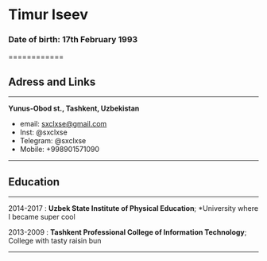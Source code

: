 # Timur Iseev
### Date of birth: 17th February 1993
============
## Adress and Links

-------------------     ----------------------------
**Yunus-Obod st., Tashkent,  Uzbekistan**                 
* email: sxclxse@gmail.com 
* Inst: @sxclxse 
* Telegram: @sxclxse
* Mobile: +998901571090 
-------------------     ----------------------------
## Education
---------

 2014-2017
:   **Uzbek State Institute of Physical Education**; *University where I became super cool

 2013-2009
:   **Tashkent Professional College of Information Technology**; College with tasty raisin bun

----------